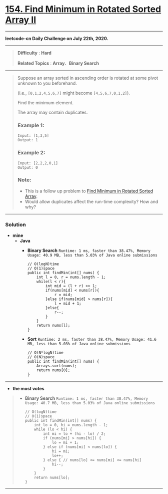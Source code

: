 # [154. Find Minimum in Rotated Sorted Array II](https://leetcode.com/problems/find-minimum-in-rotated-sorted-array-ii/)

---

**leetcode-cn Daily Challenge on July 22th, 2020.**

---

> **Difficulty** : **Hard**
>
> **Related Topics** : **Array**、**Binary Search**

---

> Suppose an array sorted in ascending order is rotated at some pivot unknown to you beforehand.
>
> (i.e.,  `[0,1,2,4,5,6,7]` might become  `[4,5,6,7,0,1,2]`).
>
> Find the minimum element.
>
> The array may contain duplicates.
>
> ### Example 1:
> ```
> Input: [1,3,5]
> Output: 1
> ```
>
> ### Example 2:
> ```
> Input: [2,2,2,0,1]
> Output: 0
> ```
>
> ### Note:
> * This is a follow up problem to [Find Minimum in Rotated Sorted Array](https://github.com/103style/LeetCode/blob/master/Binary%20Search/153.%20Find%20Minimum%20in%20Rotated%20Sorted%20Array.md).
> * Would allow duplicates affect the run-time complexity? How and why?

---

### Solution
* **mine**
  * **Java**
    * **Binary Search** `Runtime: 1 ms, faster than 38.47%, Memory Usage: 40.9 MB, less than 5.03% of Java online submissions`
      ```
      // O(logN)time
      // O(1)space
      public int findMin(int[] nums) {
          int l = 0, r = nums.length - 1;
          while(l < r){
              int mid = (l + r) >> 1;
              if(nums[mid] < nums[r]){
                  r = mid;
              }else if(nums[mid] > nums[r]){
                  l = mid + 1;
              }else{
                  r--;
              }
          }
          return nums[l];
      }
      ```
      
    * **Sort** `Runtime: 2 ms, faster than 38.47%, Memory Usage: 41.6 MB, less than 5.03% of Java online submissions`
      ```
      // O(N*logN)time
      // O(N)space
      public int findMin(int[] nums) {
          Arrays.sort(nums);
          return nums[0];
      }
      ```

---

* **the most votes**
>  * **Binary Search** `Runtime: 1 ms, faster than 38.47%, Memory Usage: 40.7 MB, less than 5.03% of Java online submissions`
>    ```
>    // O(logN)time
>    // O(1)space
>    public int findMin(int[] nums) {
>        int lo = 0, hi = nums.length - 1;
>        while (lo < hi) {
>            int mi = lo + (hi - lo) / 2;
>            if (nums[mi] > nums[hi]) {
>                lo = mi + 1;
>            } else if (nums[mi] < nums[lo]) {
>                hi = mi;
>                lo++;
>            } else { // nums[lo] <= nums[mi] <= nums[hi] 
>                hi--;
>            }
>        }
>        return nums[lo];
>    }
>    ```

---
